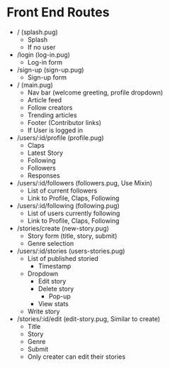 # Front End Routes

* / (splash.pug)
  * Splash
  * If no user
* /login (log-in.pug)
  * Log-in form
* /sign-up (sign-up.pug)
  * Sign-up form
* / (main.pug)
  * Nav bar (welcome greeting, profile dropdown)
  * Article feed
  * Follow creators
  * Trending articles
  * Footer (Contributor links)
  * If User is logged in
* /users/:id/profile (profile.pug)
  * Claps
  * Latest Story
  * Following
  * Followers
  * Responses
* /users/:id/followers (followers.pug, Use Mixin)
  * List of current followers
  * Link to Profile, Claps, Following
* /users/:id/following (following.pug)
  * List of users currently following
  * Link to Profile, Claps, Following
* /stories/create (new-story.pug)
  * Story form (title, story, submit)
  * Genre selection
* /users/:id/stories (users-stories.pug)
  * List of published storied
    * Timestamp
  * Dropdown
    * Edit story
    * Delete story
      * Pop-up
    * View stats
  * Write story
* /stories/:id/edit (edit-story.pug, Similar to create)
  * Title
  * Story
  * Genre
  * Submit
  * Only creater can edit their stories
